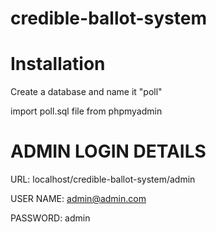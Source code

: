 # credible-ballot-system

# Installation

Create a database and name it "poll"

import poll.sql file from phpmyadmin


# ADMIN LOGIN DETAILS

URL:		localhost/credible-ballot-system/admin

USER NAME:	admin@admin.com

PASSWORD:	admin
